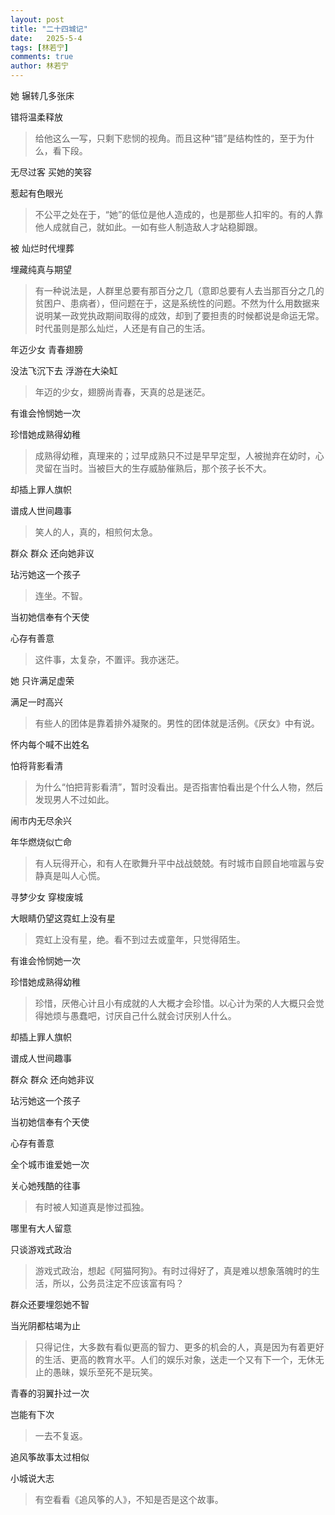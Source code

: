 ```yaml
---
layout: post
title: "二十四城记"
date:   2025-5-4
tags: [林若宁]
comments: true
author: 林若宁
---
```


她 辗转几多张床

错将温柔释放

>给他这么一写，只剩下悲悯的视角。而且这种“错”是结构性的，至于为什么，看下段。

无尽过客 买她的笑容

惹起有色眼光

>不公平之处在于，“她”的低位是他人造成的，也是那些人扣牢的。有的人靠他人成就自己，就如此。一如有些人制造敌人才站稳脚跟。

被 灿烂时代埋葬

埋藏纯真与期望

>有一种说法是，人群里总要有那百分之几（意即总要有人去当那百分之几的贫困户、患病者），但问题在于，这是系统性的问题。不然为什么用数据来说明某一政党执政期间取得的成效，却到了要担责的时候都说是命运无常。时代虽则是那么灿烂，人还是有自己的生活。

年迈少女 青春翅膀

没法飞沉下去 浮游在大染缸

>年迈的少女，翅膀尚青春，天真的总是迷茫。

有谁会怜悯她一次

珍惜她成熟得幼稚

>成熟得幼稚，真理来的；过早成熟只不过是早早定型，人被抛弃在幼时，心灵留在当时。当被巨大的生存威胁催熟后，那个孩子长不大。

却插上罪人旗帜

谱成人世间趣事

>笑人的人，真的，相煎何太急。

群众 群众 还向她非议

玷污她这一个孩子

>连坐。不智。

当初她信奉有个天使

心存有善意

>这件事，太复杂，不置评。我亦迷茫。

她 只许满足虚荣

满足一时高兴

>有些人的团体是靠着排外凝聚的。男性的团体就是活例。《厌女》中有说。

怀内每个喊不出姓名

怕将背影看清

>为什么“怕把背影看清”，暂时没看出。是否指害怕看出是个什么人物，然后发现男人不过如此。

闹市内无尽余兴

年华燃烧似亡命

>有人玩得开心，和有人在歌舞升平中战战兢兢。有时城市自顾自地喧嚣与安静真是叫人心慌。

寻梦少女 穿梭废城

大眼睛仍望这霓虹上没有星

>霓虹上没有星，绝。看不到过去或童年，只觉得陌生。

有谁会怜悯她一次

珍惜她成熟得幼稚

>珍惜，厌倦心计且小有成就的人大概才会珍惜。以心计为荣的人大概只会觉得她烦与愚蠢吧，讨厌自己什么就会讨厌别人什么。

却插上罪人旗帜

谱成人世间趣事

群众 群众 还向她非议

玷污她这一个孩子

当初她信奉有个天使

心存有善意

全个城市谁爱她一次

关心她残酷的往事

>有时被人知道真是惨过孤独。

哪里有大人留意

只谈游戏式政治

>游戏式政治，想起《阿猫阿狗》。有时过得好了，真是难以想象落魄时的生活，所以，公务员注定不应该富有吗？

群众还要埋怨她不智

当光阴都枯竭为止

>只得记住，大多数有看似更高的智力、更多的机会的人，真是因为有着更好的生活、更高的教育水平。人们的娱乐对象，送走一个又有下一个，无休无止的愚昧，娱乐至死不是玩笑。

青春的羽翼扑过一次

岂能有下次

>一去不复返。

追风筝故事太过相似

小城说大志

>有空看看《追风筝的人》，不知是否是这个故事。
